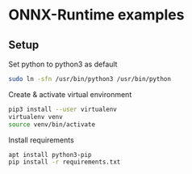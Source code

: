 # ONNX-Runtime examples

## Setup

Set python to python3 as default
```bash
sudo ln -sfn /usr/bin/python3 /usr/bin/python
```

Create & activate virtual environment
```bash
pip3 install --user virtualenv
virtualenv venv
source venv/bin/activate
```

Install requirements
```bash
apt install python3-pip
pip install -r requirements.txt
```
